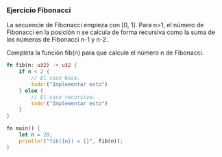 ### Ejercicio Fibonacci

La secuencie de Fibonacci empieza con [0, 1]. Para n>1, el número de Fibonacci en la posición n se calcula de forma recursiva como la suma de los números de Fibonacci n-1 y n-2.

Completa la función fib(n) para que calcule el número n de Fibonacci.

```rust
fn fib(n: u32) -> u32 {
    if n < 2 {
        // El caso base.
        todo!("Implementar esto")
    } else {
        // El caso recursivo.
        todo!("Implementar esto")
    }
}

fn main() {
    let n = 20;
    println!("fib({n}) = {}", fib(n));
}
```